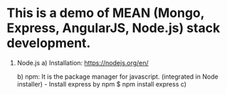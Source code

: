This is a demo of MEAN (Mongo, Express, AngularJS, Node.js) stack development.
==============================================================================
1. Node.js
    a) Installation: 
        https://nodejs.org/en/        

    b) npm:
    It is the package manager for javascript. (integrated in Node installer)
        - Install express by npm
        $ npm install express
    c) 